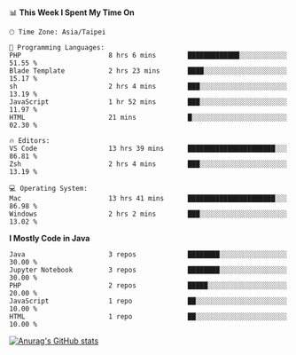 <!--### Hi there 👋-->

<!--
**treevel/treevel** is a ✨ _special_ ✨ repository because its `README.md` (this file) appears on your GitHub profile.

Here are some ideas to get you started:

- 🔭 I’m currently working on ...
- 🌱 I’m currently learning ...
- 👯 I’m looking to collaborate on ...
- 🤔 I’m looking for help with ...
- 💬 Ask me about ...
- 📫 How to reach me: ...
- 😄 Pronouns: ...
- ⚡ Fun fact: ...
-->

<!--START_SECTION:waka-->
📊 **This Week I Spent My Time On** 

```text
🕑︎ Time Zone: Asia/Taipei

💬 Programming Languages: 
PHP                      8 hrs 6 mins        █████████████░░░░░░░░░░░░   51.55 % 
Blade Template           2 hrs 23 mins       ████░░░░░░░░░░░░░░░░░░░░░   15.17 % 
sh                       2 hrs 4 mins        ███░░░░░░░░░░░░░░░░░░░░░░   13.19 % 
JavaScript               1 hr 52 mins        ███░░░░░░░░░░░░░░░░░░░░░░   11.97 % 
HTML                     21 mins             █░░░░░░░░░░░░░░░░░░░░░░░░   02.30 % 

🔥 Editors: 
VS Code                  13 hrs 39 mins      ██████████████████████░░░   86.81 % 
Zsh                      2 hrs 4 mins        ███░░░░░░░░░░░░░░░░░░░░░░   13.19 % 

💻 Operating System: 
Mac                      13 hrs 41 mins      ██████████████████████░░░   86.98 % 
Windows                  2 hrs 2 mins        ███░░░░░░░░░░░░░░░░░░░░░░   13.02 % 
```

**I Mostly Code in Java** 

```text
Java                     3 repos             ████████░░░░░░░░░░░░░░░░░   30.00 % 
Jupyter Notebook         3 repos             ████████░░░░░░░░░░░░░░░░░   30.00 % 
PHP                      2 repos             █████░░░░░░░░░░░░░░░░░░░░   20.00 % 
JavaScript               1 repo              ██░░░░░░░░░░░░░░░░░░░░░░░   10.00 % 
HTML                     1 repo              ██░░░░░░░░░░░░░░░░░░░░░░░   10.00 % 
```




<!--END_SECTION:waka-->

<!-- GitHub Stats Card-->
[![Anurag's GitHub stats](https://github-readme-stats.vercel.app/api?username=treevel&show_icons=true&theme=monokai&count_private=true)](https://github.com/anuraghazra/github-readme-stats)
